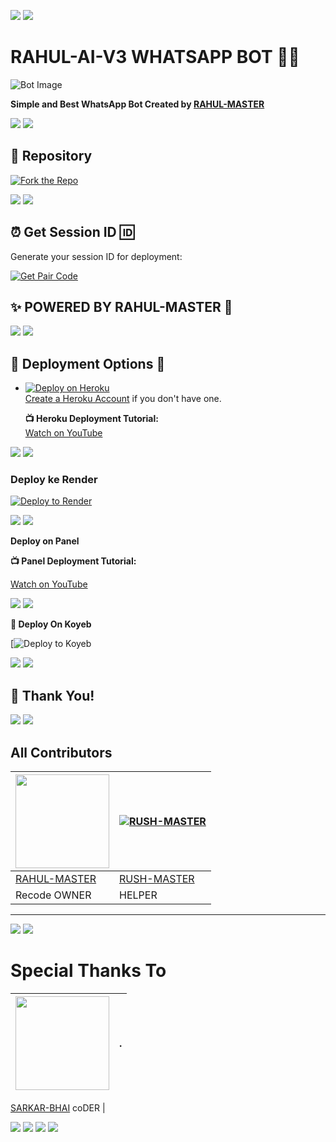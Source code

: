 <a><img src='https://i.imgur.com/LyHic3i.gif'/></a>
<a><img src='https://i.imgur.com/LyHic3i.gif'/></a>

# RAHUL-AI-V3 WHATSAPP BOT 🤍🚨

![Bot Image](https://files.catbox.moe/i79zfg.jpg)

**Simple and Best WhatsApp Bot Created by [RAHUL-MASTER](https://github.com/rahulmaster143)**

<a><img src='https://i.imgur.com/LyHic3i.gif'/></a>
<a><img src='https://i.imgur.com/LyHic3i.gif'/></a>


## 🔗 Repository

[![Fork the Repo](https://img.shields.io/badge/Fork%20Repo-blue?style=for-the-badge)](https://github.com/rahulmaster143/RAHUL-AI-V3/fork)

<a><img src='https://i.imgur.com/LyHic3i.gif'/></a>
<a><img src='https://i.imgur.com/LyHic3i.gif'/></a>


## ⏰ Get Session ID 🆔 

Generate your session ID for deployment:

[![Get Pair Code](https://img.shields.io/badge/%F0%9F%9A%80%20GET%20PAIR%20CODE%20WEB-ffcc00?style=for-the-badge)](https://pair-code-new-o1lq.onrender.com/)

## ✨ POWERED BY RAHUL-MASTER 🌟

<a><img src='https://i.imgur.com/LyHic3i.gif'/></a>
<a><img src='https://i.imgur.com/LyHic3i.gif'/></a>

## 🚀  Deployment Options 🚨

- [![Deploy on Heroku](https://www.herokucdn.com/deploy/button.svg)](https://dashboard.heroku.com/new?template=https%3A%2F%2Fgithub.com%2Frahulmaster143%2FRAHUL-AI-V3)  
  [Create a Heroku Account](https://signup.heroku.com/) if you don't have one.

  **📺 Heroku Deployment Tutorial:**  
  [Watch on YouTube](https://www.youtube.com/@rahulhiran4733)


<a><img src='https://i.imgur.com/LyHic3i.gif'/></a>
<a><img src='https://i.imgur.com/LyHic3i.gif'/></a>

### **Deploy ke Render**  

[![Deploy to Render](https://render.com/images/deploy-to-render-button.svg)](https://dashboard.render.com/blueprint/new?repo=https%3A%2F%2Fgithub.com%2FRahulmaster143%2FRAHUL-AI-V3)  

<a><img src='https://i.imgur.com/LyHic3i.gif'/></a>
<a><img src='https://i.imgur.com/LyHic3i.gif'/></a>

 **Deploy on Panel**
 
  
  **📺 Panel Deployment Tutorial:**  

  [Watch on YouTube](https://www.youtube.com/@rahulhiran4733)

 <a><img src='https://i.imgur.com/LyHic3i.gif'/></a>
<a><img src='https://i.imgur.com/LyHic3i.gif'/></a>

**🚀 Deploy On Koyeb**

[![Deploy to Koyeb](https://www.koyeb.com/static/images/deploy/button.svg)


<a><img src='https://i.imgur.com/LyHic3i.gif'/></a>
<a><img src='https://i.imgur.com/LyHic3i.gif'/></a>


## 🙏 Thank You!

<a><img src='https://i.imgur.com/LyHic3i.gif'/></a>
<a><img src='https://i.imgur.com/LyHic3i.gif'/></a>

## **All Contributors**  
<a href="https://github.com/Rahulmaster143"><img src="https://github.com/Rahulmaster143.png?size=150" width="150" height="150"></a> | [![RUSH-MASTER](https://github.com/RUSH-MASTER.png?size=150)](https://github.com/RUSH-MASTER)  
---|---  
[RAHUL-MASTER](https://github.com/Rahulmaster143)  | [RUSH-MASTER](https://github.com/RUSH-MASTER)  
Recode OWNER | HELPER 

---  

<a><img src='https://i.imgur.com/LyHic3i.gif'/></a>
<a><img src='https://i.imgur.com/LyHic3i.gif'/></a>

# **Special Thanks To**  
<a href="https://github.com/Sarkar-Bandaheali"><img src="https://github.com/Sarkar-Bandaheali.png?size=150" width="150" height="150"></a> |.
---|---  
[SARKAR-BHAI](https://github.com/Sarkar-Bandaheali) 
coDER |  

<a><img src='https://i.imgur.com/LyHic3i.gif'/></a>
<a><img src='https://i.imgur.com/LyHic3i.gif'/></a>
<a><img src='https://i.imgur.com/LyHic3i.gif'/></a>
<a><img src='https://i.imgur.com/LyHic3i.gif'/></a>



